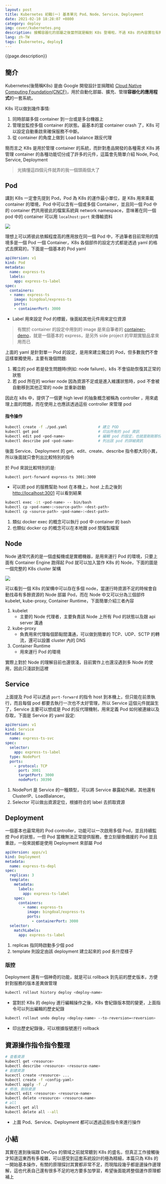 ```yaml
---
layout: post
title: Kubernetes 初戰(一) 基本單元 Pod、Node、Service、Deployment
date: 2021-02-10 18:28:07 +0800
category: deploy
img: cover/kubernetes.png
description: 接觸容器化的部屬之後當然就是輪到 K8s 登場啦，不過 K8s 的內容實在有夠複雜，因此決定分篇撰寫各個方面，由於筆者也只是初學，所以也不會探討到太深的底層原理，撰寫的視角也是以初學者的角度去看的，可能會有一些誤解，還請不吝指教
lang: zh-TW
tags: [kubernetes, deploy]
---
```


{{page.description}}

## 簡介

Kubernetes(後簡稱K8s) 是由 Google 開發設計並捐贈給 [Cloud Native Computing Foundation(CNCF)](https://www.cncf.io/)，用於自動化部屬、擴充、管理**容器化的應用程式**的一套系統。

K8s 可以做到幾件事情:
1. 同時部屬多個 container 到一台或是多台機器上
2. 管理並監控多個 container 的狀態。最基本的當 container crash 了，K8s 可以設定自動重啟來確保服務不中斷。
3. 從 container 的角度上做到 Load balance 跟反代理

簡而言之 K8s 是用於管理 container 的系統，而針對產品開發的各種需求 K8s 將管理 container 的各種功能切分成了許多的元件，這篇會先簡單介紹 Node, Pod, Service, Deployment
> 光搞懂這四個元件就弄的我一個頭兩個大了

## Pod
講到 K8s 一定會先提到 Pod，Pod 為 K8s 的運作最小單位，是 K8s 用來乘載 container 的環境，Pod 中可以含有一個或多個 Container，並且同一個 Pod 中的 container 們共用彼此的檔案系統與 network namespace，意味著在同一個 pod 中的 container 可以用 `localhost:port` 來傳輸資料

![]({{site.baseurl}}/assets/img/k8s-pods.png)

理想上可以將彼此依賴程度高的應用放在同一個 Pod 中，不過筆者目前常用的情境多是一個 Pod 一個 Container，K8s 各個部件的設定方式都是透過 yaml 的格式去撰寫的，下面是一個基本的 Pod yaml

```yaml
apiVersion: v1
kind: Pod
metadata:
  name: express-ts
  labels:
    app: express-ts-label
spec:
  containers:
  - name: express-ts
    image: bingdoal/express-ts
    ports:
    - containerPort: 3000
```
+ Label 用來設定 Pod 的標籤，後面給其他元件用來定位資源

> 有關於 container 的設定中用到的 image 是來自筆者的 [container-demo](https://github.com/Bingdoal/container-demo)，就是一個基本的 express，是另外 side project 的早期實驗品拿來用而已

上面的 yaml 是針對單一 Pod 的設定，是用來建立獨立的 Pod，但多數我們不會這樣單獨使用，主要有幾個問題:
1. 獨立的 pod 若是發生問題時(例如: node failure)，k8s 不會協助恢復其正常的狀態
2. 若 pod 所在的 worker node 因為資源不足或是進入維護狀態時，pod 不會被自動移到其他正常的 node 並重新啟動

因此在 k8s 中，提供了一個更 high level 的抽象概念被稱為 controller ，用來處理上面的問題，而在使用上也應該透過這些 controller 來管理 pod

#### 指令操作

```bash
kubectl create -f ./pod.yaml              # 建立 POD
kubectl get pod                           # 印出所有的 pod 資訊
kubectl edit pod <pod-name>               # 編輯 pod 的設定，也就是剛剛那份 yaml
kubectl describe pod <pod-name>           # 列出該 pod 的詳細資訊
```

後面 Service、Deployment 的 get、edit、create、describe 指令都大同小異，所以後面就只會列出比較特別的指令

於 Pod 來說比較特別的是:

```bash
kubectl port-forward express-ts 3001:3000
```
+ 可以把 pod 的服務幫助 host 在本機上，host 上去之後到 [http://localhost:3001](http://localhost:3001) 可以看到結果

```bash
kubectl exec -it <pod-name> -- bin/bash
kubectl cp <pod-name>:<source-path> <dest-path>
kubectl cp <source-path> <pod-name>:<dest-path>
```
1. 類似 docker exec 的概念可以執行 pod 中 container 的 bash
2. 也類似 docker cp 的概念可以在本地跟 pod 間複製檔案

## Node

Node 通常代表的是一個虛擬機或是實體機器，是用來運行 Pod 的環境，只要上面有 Container Engine 跑得起 Pod 就可以加入當作 K8s 的 Node，下面的圖是一個完整的 K8s cluster 架構

![]({{site.baseurl}}/assets/img/components-of-kubernetes.svg)

可以看到一個 K8s 的架構中可以存在多個 node，當運行時資源不足的時候會自動找尋有多餘資源的 Node 部屬 Pod，而在 Node 中又可以分為三個部件 kubelet, kube-proxy, Container Runtime，下面簡單介紹三者內容
1. kubelet
   + 主要的 Node 代理者，主要負責該 Node 上所有 Pod 的狀態以及跟 api server 溝通
2. kube-proxy
   + 負責用來代理每個節點間溝通，可以做到簡單的 TCP、UDP、SCTP 的轉流，還可以設置 cluster 內的 DNS
3. Container Runtime
   + 用來運行 Pod 的環境

實際上對於 Node 的理解目前也還很淺，目前實作上也還沒遇到多 Node 的使用，因此只淺談到這裡

## Service
上面提及 Pod 可以透過 `port-forward` 的指令 host 到本機上，但只能在前景執行，而且每個 pod 都要去執行一次也不太好管理，所以 Service 這個元件就誕生了，Service 主要可以想成是 Pod 的反代理機制，用來定義 Pod 如何被連線以及存取，下面是 Service 的 yaml 設定:

```yaml
apiVersion: v1
kind: Service
metadata:
  name: express-ts-svc
spec:
  selector:
    app: express-ts-label
  type: NodePort
  ports:
    - protocol: TCP
      port: 3001
      targetPort: 3000
      nodePort: 30390
```
1. NodePort 是 Service 的一種類型，可以將 Service 暴露給外網，其他還有 ClusterIP、LoadBalancer。
2. Selector 可以做出資源定位，根據符合的 label 去抓取資源

## Deployment

一個基本也最常用的 Pod controller，功能可以一次啟用多個 Pod，並且持續監控 Pod 的狀態，一但 Pod 當機無法正常提供服務，會立刻替換備援的 Pod 並且重啟，一般來說都是使用 Deployment 來部屬 Pod

```yaml
apiVersion: apps/v1
kind: Deployment
metadata:
  name: express-ts-depl
spec:
  replicas: 3
  template:
    metadata:
      labels:
        app: express-ts-label
    spec:
      containers:
        - name: express-ts
          image: bingdoal/express-ts
          ports:
            - containerPort: 3000
  selector:
    matchLabels:
      app: express-ts-label
```
1. replicas 指同時啟動多少個 pod
2. template 則設定由該 deployment 建立起來的 pod 長什麼樣子
### 版控
Deployment 還有一個神奇的功能，就是可以 rollback 到先前的歷史版本，方便針對服務的版本差異做管理

```bash
kubectl rollout history deploy <deploy-name>
```
+ 當對於 K8s 的 deploy 進行編輯操作之後，K8s 會紀錄版本間的變更，上面指令可以列出編輯的歷史紀錄

```bash
kubectl rollout undo deploy <deploy-name> --to-reversion=<reversion>
```
+ 印出歷史紀錄後，可以根據版號進行 rollback
## 資源操作指令指令整理

```bash
# 查看資源
kubectl get <resource>
kubectl describe <resource> <resource-name>
# 創建資源
kucectl create <resource> ...
kubectl create -f <config-yaml>
kubectl apply -f ./
# 修改、刪除資源
kubectl edit <resource> <resource-name>
kubectl delete <resource> <resource-name>
# all
kubectl get all
kubectl delete all --all
```
+ 上面 Pod、Service、Deployment 都可以透過這些指令來進行操作


## 小結
其實在進到後端跟 DevOps 的領域之前就常聽到 K8s 的盛名，但真正工作接觸後才知道這東西有多複雜，可以感受到這套系統設計的極為精細，本篇只為 K8s 的一開始基本操作，有關的原理探討其實都非常不足，而現階段幾乎都是邊操作邊理解，這也代表自己還有很多不足的地方要多加學習，希望後面能將整個運作原理都補上